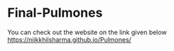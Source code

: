 # Final-Pulmones
You can check out the website on the link given below
https://niikkhilsharma.github.io/Pulmones/
